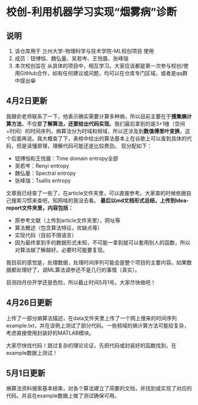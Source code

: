 # 校创-利用机器学习实现“烟雾病”诊断
## 说明
1. 该仓库用于 兰州大学-物理科学与技术学院-ML校创项目 使用
2. 成员：钮博恒、魏弘量、吴若岑、王悦晨、张峰瑞
3. 本次校创旨在 从具体的项目中，相互学习。大家应该都是第一次参与校创/使用GitHub合作，如有任何建议或问题，均可以在仓库专门区域，或者是qq群中提出😁

## 4月2日更新
我跟俞老师联系了一下，他表示确实需要计算多种熵，所以目前主要在于**搜集熵计算方法**，不仅要**了解算法，还要给出代码实现**。我们最后拿到的是3+1维（空间+时间）的时间序列，熵算法分为时域和频域，所以还涉及到**数值傅里叶变换**，这个后面再说。我大概查了下，表格中给出的算法基本上在谷歌上可以查到具体的代码，但是读懂原理，理解代码可能还是比较费劲。
现分配如下：

* 钮博恒和王悦晨：Time domain entropy全部
* 吴若岑：Renyi entropy
* 魏弘量：Spectral entropy
* 张峰瑞：Tsallis entropy

文章我已经查了一些了，在article文件夹里，可以直接参考。大家查的时候依据自己搜索习惯来查吧，知网啥的我没去看。
**最后以md文档形式总结，上传到Idea-report文件夹里，内容包括：**

* 原参考文献（上传到article文件夹里），网址等
* 算法概述（包含算法特征，优缺点等）
* 实现代码（目前不限语言）
* 因为最终拿到手的数据形式未知，不可能一拿到就可以套用别人的函数，所以对算法越了解越好。必要时可能要复现。

我目前的感觉是，处理数据，处理时间序列可能会是整个项目的主要内容。如果数据都处理好了，调ML算法调参还不是几行的事情（真实）。

目测四月份开学还是危险，所以截止时间5月1号。大家尽快做吧！

## 4月26日更新
上传了一部分熵算法描述，在data文件夹里上传了一个网上搜来的时间序列example.txt，并在该例上测试了部分代码。一些频域的熵计算方法可能较复杂，考虑直接使用封装好的MATLAB模块。

大家尽快找代码！跳过复杂的理论论证，先把代码或封装好的函数找到，在example数据上测试！

## 5月1日更新

熵算法资料搜索基本结束，对各个算法建立了简要的文档，并找到或实现了对应的代码。并且在example数据上做了测试确保可用。
